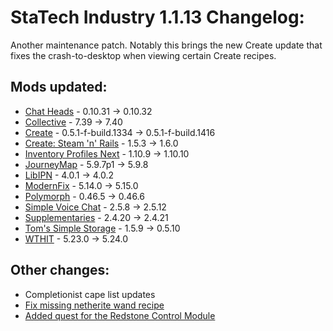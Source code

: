 # StaTech Industry 1.1.13 Changelog:
Another maintenance patch. Notably this brings the new Create update that fixes the crash-to-desktop when viewing certain Create recipes.

## Mods updated:
- [Chat Heads](https://www.curseforge.com/minecraft/mc-mods/chat-heads) - 0.10.31 -> 0.10.32
- [Collective](https://www.curseforge.com/minecraft/mc-mods/collective) - 7.39 -> 7.40
- [Create](https://www.curseforge.com/minecraft/mc-mods/create-fabric) - 0.5.1-f-build.1334 -> 0.5.1-f-build.1416
- [Create: Steam 'n' Rails](https://www.curseforge.com/minecraft/mc-mods/create-steam-n-rails) - 1.5.3 -> 1.6.0
- [Inventory Profiles Next](https://www.curseforge.com/minecraft/mc-mods/inventory-profiles-next) - 1.10.9 -> 1.10.10
- [JourneyMap](https://www.curseforge.com/minecraft/mc-mods/journeymap) - 5.9.7p1 -> 5.9.8
- [LibIPN](https://www.curseforge.com/minecraft/mc-mods/libipn) - 4.0.1 -> 4.0.2
- [ModernFix](https://www.curseforge.com/minecraft/mc-mods/modernfix) - 5.14.0 -> 5.15.0
- [Polymorph](https://www.curseforge.com/minecraft/mc-mods/polymorph) - 0.46.5 -> 0.46.6
- [Simple Voice Chat](https://www.curseforge.com/minecraft/mc-mods/simple-voice-chat) - 2.5.8 -> 2.5.12
- [Supplementaries](https://www.curseforge.com/minecraft/mc-mods/supplementaries) - 2.4.20 -> 2.4.21
- [Tom's Simple Storage](https://www.curseforge.com/minecraft/mc-mods/toms-storage-fabric) - 1.5.9 -> 0.5.10
- [WTHIT](https://www.curseforge.com/minecraft/mc-mods/wthit) - 5.23.0 -> 5.24.0

## Other changes:
- Completionist cape list updates
- [Fix missing netherite wand recipe](https://github.com/TheStaticVoid/StaTech-Industry/issues/478)
- [Added quest for the Redstone Control Module](https://github.com/TheStaticVoid/StaTech-Industry/commit/6a82a48b3a1adc86e51b4776e5818ccdea5c2663)